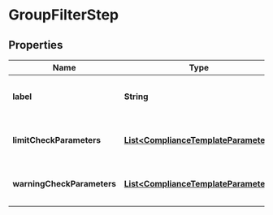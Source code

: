 

# GroupFilterStep


## Properties

| Name | Type | Description | Notes |
|------------ | ------------- | ------------- | -------------|
|**label** | **String** | The label of the compliance step |  |
|**limitCheckParameters** | [**List&lt;ComplianceTemplateParameter&gt;**](ComplianceTemplateParameter.md) | Parameters required for an absolute limit check |  |
|**warningCheckParameters** | [**List&lt;ComplianceTemplateParameter&gt;**](ComplianceTemplateParameter.md) | Parameters required for a warning limit check |  |



